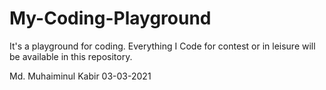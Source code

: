 # My-Coding-Playground
It's a playground for coding.
Everything I Code for contest or in leisure will be available in this repository. 

Md. Muhaiminul Kabir 
03-03-2021
